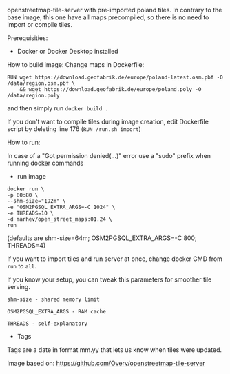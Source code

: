 openstreetmap-tile-server with pre-imported poland tiles.
In contrary to the base image, this one have all maps precompiled, so there is no need to import or compile tiles.

Prerequisities:
- Docker or Docker Desktop installed

How to build image:
Change maps in Dockerfile:
```
RUN wget https://download.geofabrik.de/europe/poland-latest.osm.pbf -O /data/region.osm.pbf \
    && wget https://download.geofabrik.de/europe/poland.poly -O /data/region.poly
```
and then simply run
`docker build . `

If you don't want to compile tiles during image creation, edit Dockerfile script by deleting line 176 (`RUN /run.sh import`)



How to run:

In case of a "Got permission denied(...)" error use a "sudo" prefix when running docker commands

- run image

```
docker run \
-p 80:80 \
--shm-size="192m" \
-e "OSM2PGSQL_EXTRA_ARGS=-C 1024" \
-e THREADS=10 \
-d marhev/open_street_maps:01.24 \
run
```
(defaults are shm-size=64m; OSM2PGSQL_EXTRA_ARGS=-C 800; THREADS=4)


If you want to import tiles and run server at once, change docker CMD from `run` to `all`.

If you know your setup, you can tweak this parameters for smoother tile serving.

`shm-size - shared memory limit`

`OSM2PGSQL_EXTRA_ARGS - RAM cache`

`THREADS - self-explanatory`


- Tags

Tags are a date in format mm.yy that lets us know when tiles were updated.






Image based on: https://github.com/Overv/openstreetmap-tile-server
